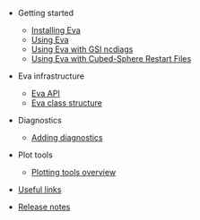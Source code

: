 - Getting started

  - [Installing Eva](installing_eva.md)
  - [Using Eva](using_eva.md)
  - [Using Eva with GSI ncdiags](using_eva_gsi.md)
  - [Using Eva with Cubed-Sphere Restart Files](using_eva_cubedsphere.md)

- Eva infrastructure

  - [Eva API](eva_api.md)
  - [Eva class structure](eva_class_structure.md)

- Diagnostics

  - [Adding diagnostics](adding_diagnostics.md)

- Plot tools

  - [Plotting tools overview](plotting_tools_overview.md)

- [Useful links](useful_links.md)

- [Release notes](release_notes.md)
